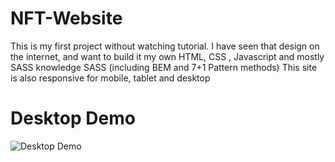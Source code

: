 # NFT-Website
This is my first project without watching tutorial. I have seen that design on the internet, and want to build it my own HTML, CSS , Javascript and mostly SASS knowledge
SASS (including BEM and 7+1 Pattern methods)
This site is also responsive for mobile, tablet and desktop


# Desktop Demo 

![Desktop Demo](https://user-images.githubusercontent.com/81809211/166417787-41677ad3-20f9-454d-aa5e-72b527747214.png)
